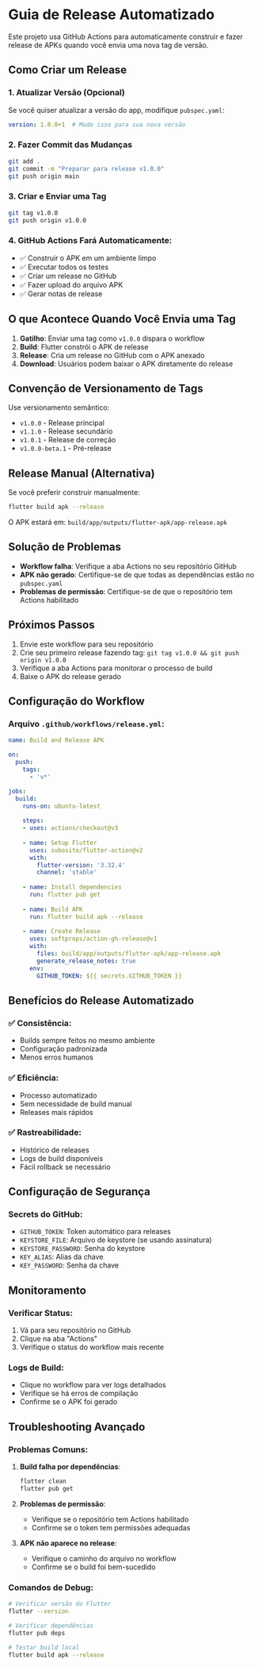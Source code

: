 # Guia de Release Automatizado

Este projeto usa GitHub Actions para automaticamente construir e fazer release de APKs quando você envia uma nova tag de versão.

## Como Criar um Release

### 1. Atualizar Versão (Opcional)
Se você quiser atualizar a versão do app, modifique `pubspec.yaml`:
```yaml
version: 1.0.0+1  # Mude isso para sua nova versão
```

### 2. Fazer Commit das Mudanças
```bash
git add .
git commit -m "Preparar para release v1.0.0"
git push origin main
```

### 3. Criar e Enviar uma Tag
```bash
git tag v1.0.0
git push origin v1.0.0
```

### 4. GitHub Actions Fará Automaticamente:
- ✅ Construir o APK em um ambiente limpo
- ✅ Executar todos os testes
- ✅ Criar um release no GitHub
- ✅ Fazer upload do arquivo APK
- ✅ Gerar notas de release

## O que Acontece Quando Você Envia uma Tag

1. **Gatilho**: Enviar uma tag como `v1.0.0` dispara o workflow
2. **Build**: Flutter constrói o APK de release
3. **Release**: Cria um release no GitHub com o APK anexado
4. **Download**: Usuários podem baixar o APK diretamente do release

## Convenção de Versionamento de Tags

Use versionamento semântico:
- `v1.0.0` - Release principal
- `v1.1.0` - Release secundário  
- `v1.0.1` - Release de correção
- `v1.0.0-beta.1` - Pré-release

## Release Manual (Alternativa)

Se você preferir construir manualmente:
```bash
flutter build apk --release
```
O APK estará em: `build/app/outputs/flutter-apk/app-release.apk`

## Solução de Problemas

- **Workflow falha**: Verifique a aba Actions no seu repositório GitHub
- **APK não gerado**: Certifique-se de que todas as dependências estão no `pubspec.yaml`
- **Problemas de permissão**: Certifique-se de que o repositório tem Actions habilitado

## Próximos Passos

1. Envie este workflow para seu repositório
2. Crie seu primeiro release fazendo tag: `git tag v1.0.0 && git push origin v1.0.0`
3. Verifique a aba Actions para monitorar o processo de build
4. Baixe o APK do release gerado

## Configuração do Workflow

### Arquivo `.github/workflows/release.yml`:
```yaml
name: Build and Release APK

on:
  push:
    tags:
      - 'v*'

jobs:
  build:
    runs-on: ubuntu-latest
    
    steps:
    - uses: actions/checkout@v3
    
    - name: Setup Flutter
      uses: subosito/flutter-action@v2
      with:
        flutter-version: '3.32.4'
        channel: 'stable'
    
    - name: Install dependencies
      run: flutter pub get
    
    - name: Build APK
      run: flutter build apk --release
    
    - name: Create Release
      uses: softprops/action-gh-release@v1
      with:
        files: build/app/outputs/flutter-apk/app-release.apk
        generate_release_notes: true
      env:
        GITHUB_TOKEN: ${{ secrets.GITHUB_TOKEN }}
```

## Benefícios do Release Automatizado

### ✅ **Consistência**:
- Builds sempre feitos no mesmo ambiente
- Configuração padronizada
- Menos erros humanos

### ✅ **Eficiência**:
- Processo automatizado
- Sem necessidade de build manual
- Releases mais rápidos

### ✅ **Rastreabilidade**:
- Histórico de releases
- Logs de build disponíveis
- Fácil rollback se necessário

## Configuração de Segurança

### Secrets do GitHub:
- `GITHUB_TOKEN`: Token automático para releases
- `KEYSTORE_FILE`: Arquivo de keystore (se usando assinatura)
- `KEYSTORE_PASSWORD`: Senha do keystore
- `KEY_ALIAS`: Alias da chave
- `KEY_PASSWORD`: Senha da chave

## Monitoramento

### Verificar Status:
1. Vá para seu repositório no GitHub
2. Clique na aba "Actions"
3. Verifique o status do workflow mais recente

### Logs de Build:
- Clique no workflow para ver logs detalhados
- Verifique se há erros de compilação
- Confirme se o APK foi gerado

## Troubleshooting Avançado

### Problemas Comuns:

1. **Build falha por dependências**:
   ```bash
   flutter clean
   flutter pub get
   ```

2. **Problemas de permissão**:
   - Verifique se o repositório tem Actions habilitado
   - Confirme se o token tem permissões adequadas

3. **APK não aparece no release**:
   - Verifique o caminho do arquivo no workflow
   - Confirme se o build foi bem-sucedido

### Comandos de Debug:
```bash
# Verificar versão do Flutter
flutter --version

# Verificar dependências
flutter pub deps

# Testar build local
flutter build apk --release
```
